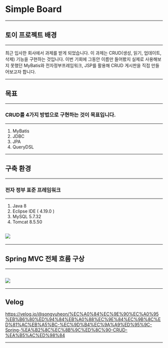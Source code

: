 # Simple Board 

---
## 토이 프로젝트 배경
---
최근 입사한 회사에서 과제를 받게 되었습니다. 이 과제는 CRUD(생성, 읽기, 업데이트, 삭제) 기능을 구현하는 것입니다. 이번 기회에 그동안 이름만 들어봤지 실제로 사용해보지 못했던 MyBatis와 전자정부프레임워크, JSP를 활용해 CRUD 게시판을 직접 만들어보고자 합니다.

---
## 목표
---
### CRUD를 4가지 방법으로 구현하는 것이 목표입니다. 
---
1. MyBatis
2. JDBC
3. JPA
4. QueryDSL

---
## 구축 환경
---
### 전자 정부 표준 프레임워크
---
1. Java 8 
2. Eclipse IDE ( 4.19.0 )
3. MySQL 5.7.32
4. Tomcat 8.5.50

![](https://velog.velcdn.com/images/songyuheon/post/c25b2b67-a724-44a1-ac2d-86210a86a7be/image.png)
-
---

## Spring MVC 전체 흐름 구상
---
![](https://velog.velcdn.com/images/songyuheon/post/259d6d1c-189c-4c94-8650-e86c9abfd7aa/image.png)
-

---
## Velog

https://velog.io/@songyuheon/%EC%A0%84%EC%9E%90%EC%A0%95%EB%B6%80%ED%94%84%EB%A0%88%EC%9E%84%EC%9B%8C%ED%81%AC%EB%A5%BC-%EC%9D%B4%EC%9A%A9%ED%95%9C-Spring-%EA%B2%8C%EC%8B%9C%ED%8C%90-CRUD-%EA%B5%AC%ED%98%84

---
